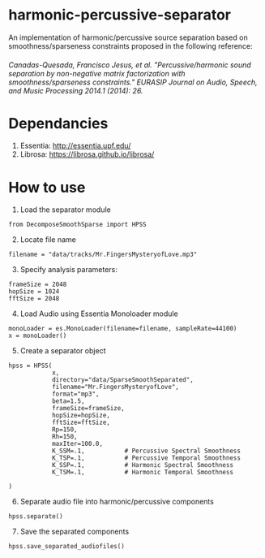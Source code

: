 # harmonic-percussive-separator
An implementation of harmonic/percussive source separation based on smoothness/sparseness constraints proposed in the following reference:

###### Canadas-Quesada, Francisco Jesus, et al. "Percussive/harmonic sound separation by non-negative matrix factorization with smoothness/sparseness constraints." EURASIP Journal on Audio, Speech, and Music Processing 2014.1 (2014): 26.

# Dependancies
1. Essentia: http://essentia.upf.edu/
2. Librosa:  https://librosa.github.io/librosa/

# How to use
1. Load the separator module
```
from DecomposeSmoothSparse import HPSS

```
2. Locate file name
```
filename = "data/tracks/Mr.FingersMysteryofLove.mp3"

```

3. Specify analysis parameters:
```
frameSize = 2048
hopSize = 1024
fftSize = 2048
```
4. Load Audio using Essentia Monoloader module
```
monoLoader = es.MonoLoader(filename=filename, sampleRate=44100)
x = monoLoader()

```

5. Create a separator object
```
hpss = HPSS(
            x,
            directory="data/SparseSmoothSeparated",
            filename="Mr.FingersMysteryofLove",
            format="mp3",
            beta=1.5,
            frameSize=frameSize,
            hopSize=hopSize,
            fftSize=fftSize,
            Rp=150,
            Rh=150,
            maxIter=100.0,
            K_SSM=.1,           # Percussive Spectral Smoothness
            K_TSP=.1,           # Percussive Temporal Smoothness
            K_SSP=.1,           # Harmonic Spectral Smoothness
            K_TSM=.1,           # Harmonic Temporal Smoothness

)
```
6. Separate audio file into harmonic/percussive components
```
hpss.separate()
```

7. Save the separated components
```
hpss.save_separated_audiofiles()
```
